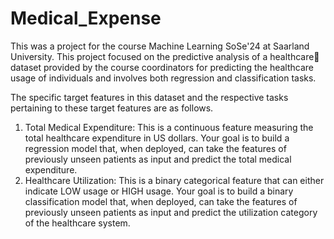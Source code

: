 # Medical_Expense

This was a project for the course Machine Learning SoSe'24 at Saarland University. This project focused on the predictive analysis of a healthcare💉 dataset provided by the course coordinators for predicting the healthcare usage of individuals and involves both regression and classification tasks.

The specific target features in this dataset and the respective tasks pertaining to these target features are
as follows.
1. Total Medical Expenditure: This is a continuous feature measuring the total healthcare expenditure
in US dollars. Your goal is to build a regression model that, when deployed, can take the features of
previously unseen patients as input and predict the total medical expenditure.
2. Healthcare Utilization: This is a binary categorical feature that can either indicate LOW usage or
HIGH usage. Your goal is to build a binary classification model that, when deployed, can take the features
of previously unseen patients as input and predict the utilization category of the healthcare system.
